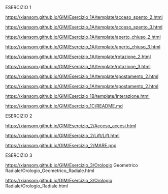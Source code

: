 ESERCIZIO 1

https://xiansom.github.io/GIM/Esercizio_1A/template/acceso_spento_2.html

https://xiansom.github.io/GIM/Esercizio_1A/template/acceso_spento_3.html

https://xiansom.github.io/GIM/Esercizio_1A/template/aperto_chiuso_2.html

https://xiansom.github.io/GIM/Esercizio_1A/template/aperto_chiuso_3.html

https://xiansom.github.io/GIM/Esercizio_1A/template/rotazione_2.html

https://xiansom.github.io/GIM/Esercizio_1A/template/rotazione_3.html

https://xiansom.github.io/GIM/Esercizio_1A/template/spostamento_2.html

https://xiansom.github.io/GIM/Esercizio_1A/template/spostamento_2.html

https://xiansom.github.io/GIM/Esercizio_1B/template/Interazione.html

https://xiansom.github.io/GIM/Esercizio_1C/README.md


ESERCIZIO 2

https://xiansom.github.io/GIM/Esercizio_2/Acceso_accesi.html

https://xiansom.github.io/GIM/Esercizio_2/Lift/Lift.html

https://xiansom.github.io/GIM/Esercizio_2/MARE.png


ESERCIZIO 3

https://xiansom.github.io/GIM/Esercizio_3/Orologio Geometrico Radiale/Orologio_Geometrico_Radiale.html

https://xiansom.github.io/GIM/Esercizio_3/Orologio Radiale/Orologio_Radiale.html
